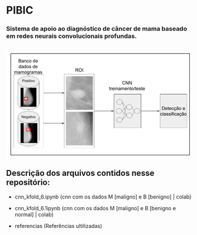 # PIBIC

### Sistema de apoio ao diagnóstico de câncer de mama baseado em redes neurais convolucionais profundas.

<br>
<img src="figura2.png"/> 
<br>

## Descrição dos arquivos contidos nesse repositório:

* cnn_kfold_6.ipynb (cnn com os dados M [maligno] e B [benigno] | colab)

* cnn_kfold_6.1ipynb (cnn com os dados M [maligno] e B [benigno e normal] | colab)

* referencias (Referências ultilizadas)



